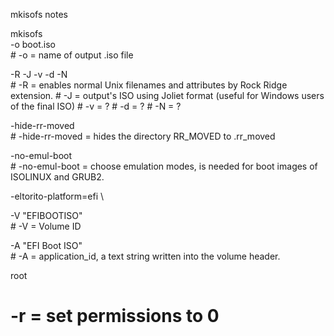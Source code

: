 mkisofs notes


mkisofs \
   -o boot.iso \
     # -o = name of output .iso file
   
   -R -J -v -d -N \
     # -R = enables normal Unix filenames and attributes by Rock Ridge extension.
     # -J = output's ISO using Joliet format (useful for Windows users of the final ISO)
     # -v = ?
     # -d = ?
     # -N = ?

   -hide-rr-moved \
     # -hide-rr-moved = hides the directory RR_MOVED to .rr_moved

   -no-emul-boot \
     # -no-emul-boot = choose emulation modes, is needed for boot images of ISOLINUX and GRUB2.

   -eltorito-platform=efi \
   
   -V "EFIBOOTISO" \
     # -V = Volume ID

   -A "EFI Boot ISO" \
     # -A = application_id, a text string written into the volume header.
        
   root




# -r = set permissions to 0
